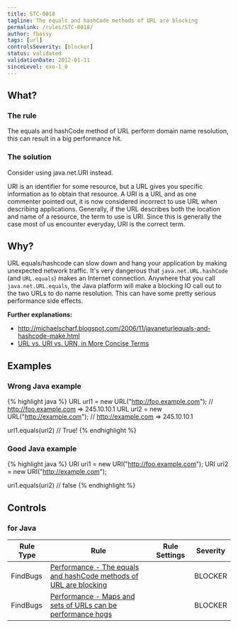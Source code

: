 ```yaml
---
title: STC-0018
tagline: The equals and hashCode methods of URL are blocking
permalink: /rules/STC-0018/
author: fbassy
tags: [url]
controlsSeverity: [blocker]
status: validated
validationDate: 2012-01-11
sinceLevel: exo-1_0
---
```


<a name="what"></a>
## What?

### <i class="fa fa-info-circle"></i> The rule

The equals and hashCode method of URL perform domain name resolution, this can result in a big performance hit.

### <i class="fa fa-lightbulb-o"></i> The solution

Consider using java.net.URI instead.

URI is an identifier for some resource, but a URL gives you specific
information as to obtain that resource. A URI is a URL and as one commenter
pointed out, it is now considered incorrect to use URL when describing
applications. Generally, if the URL describes both the location and name of
a resource, the term to use is URI. Since this is generally the case most
of us encounter everyday, URI is the correct term.

<a name="why"></a>
## Why?

URL equals/hashcode can slow down and hang your application by making
unexpected network traffic. It's very dangerous that `java.net.URL.hashCode`
(and `URL.equals`) makes an Internet connection. Anywhere that you call
`java.net.URL.equals`, the Java platform will make a blocking IO call out to
the two URLs to do name resolution. This can have some pretty serious
performance side effects.

**Further explanations:**

  * <http://michaelscharf.blogspot.com/2006/11/javaneturlequals-and-hashcode-make.html>
  * [URL vs. URI vs. URN, in More Concise Terms](/rules/STC-0018-EX_01/)

<a name="examples"></a>
## Examples



<div class="panel panel-danger">
  <div class="panel-heading">
    <h3 class="panel-title"><i class="fa fa-thumbs-down pull-right"></i> Wrong Java example</h3>
  </div>
  <div class="panel-body">

{% highlight java %}
URL url1 = new URL("http://foo.example.com");  // http://foo.example.com => 245.10.10.1
URL url2 = new URL("http://example.com");      // http://example.com => 245.10.10.1

url1.equals(url2) // True!
{% endhighlight %}

  </div>
</div>


<div class="panel panel-success">
  <div class="panel-heading">
    <h3 class="panel-title"><i class="fa fa-thumbs-up pull-right"></i> Good Java example</h3>
  </div>
  <div class="panel-body">

{% highlight java %}
URI uri1 = new URI("http://foo.example.com");
URI uri2 = new URI("http://example.com");

uri1.equals(uri2) // false
{% endhighlight %}

  </div>
</div>


<a name="controls"></a>
## <i class="fa fa-shield"></i> Controls

### for Java

<div class="table-responsive">
  <table class="table">
    <thead>
      <tr>
        <th>Rule Type</th>
        <th>Rule</th>
        <th>Rule Settings</th>
        <th>Severity</th>
      </tr>
    </thead>
    <tbody>
    <tr>
      <td>FindBugs</td>
      <td><a href="http://findbugs.sourceforge.net/bugDescriptions.html#DMI_BLOCKING_METHODS_ON_URL">Performance - The equals and hashCode methods of URL are blocking</a></td>
       <td>
       </td>
       <td>BLOCKER</td>
     </tr>
     <tr>
       <td>FindBugs</td>
       <td><a href="http://findbugs.sourceforge.net/bugDescriptions.html#DMI_COLLECTION_OF_URLS" >Performance - Maps and sets of URLs can be performance hogs</a></td>
       <td>
       </td>
       <td>BLOCKER</td>
     </tr>
   </tbody>
  </table>
</div>
